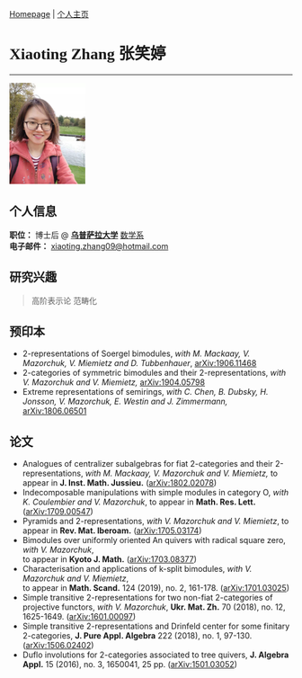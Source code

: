[Homepage](https://xt-zhang.github.io) | [个人主页](https://xt-zhang.github.io/zxt) 

# <span style="font-family:STKaiti;font-size:12;font-color:blue"> Xiaoting Zhang 张笑婷 </span>  
---
<img src="https://raw.githubusercontent.com/xt-zhang/xt-zhang.github.io/master/xt.jpg" width="135" />  

## 个人信息
**职位：**  博士后 @  **[乌普萨拉大学](https://www.uu.se/en)** [数学系](http://math.uu.se/?languageId=1)  <br>
**电子邮件：** [xiaoting.zhang09@hotmail.com]()  <br>   

## 研究兴趣
> 高阶表示论 范畴化

## 预印本
* 2-representations of Soergel bimodules, _with M. Mackaay, V. Mazorchuk, V. Miemietz and D. Tubbenhauer_, [arXiv:1906.11468](https://arxiv.org/abs/1906.11468)
* 2-categories of symmetric bimodules and their 2-representations, _with V. Mazorchuk and V. Miemietz,_ [arXiv:1904.05798](https://arxiv.org/abs/1904.05798)
* Extreme representations of semirings, _with C. Chen, B. Dubsky, H. Jonsson, V. Mazorchuk, E. Westin and J. Zimmermann,_ [arXiv:1806.06501](https://arxiv.org/abs/1806.06501)

## 论文
* Analogues of centralizer subalgebras for fiat 2-categories and their 2-representations, _with M. Mackaay, V. Mazorchuk and V. Miemietz,_ to appear in **J. Inst. Math. Jussieu.** ([arXiv:1802.02078](https://arxiv.org/abs/1802.02078))
* Indecomposable manipulations with simple modules in category O, _with K. Coulembier and V. Mazorchuk_, to appear in **Math. Res. Lett.** ([arXiv:1709.00547](https://arxiv.org/abs/1709.00547))
* Pyramids and 2-representations, _with V. Mazorchuk and V. Miemietz_, to appear in **Rev. Mat. Iberoam.** ([arXiv:1705.03174](https://arxiv.org/abs/1705.03174))
* Bimodules over uniformly oriented An quivers with radical square zero, _with V. Mazorchuk_, <br> to appear in **Kyoto J. Math.** ([arXiv:1703.08377](https://arxiv.org/abs/1703.08377))
* Characterisation and applications of k-split bimodules, _with V. Mazorchuk and V. Miemietz_, <br> to appear in **Math. Scand.** 124 (2019), no. 2, 161-178. ([arXiv:1701.03025](https://arxiv.org/abs/1701.03025))
* Simple transitive 2-representations for two non-fiat 2-categories of projective functors, _with V. Mazorchuk_, **Ukr. Mat. Zh.** 70 (2018), no. 12, 1625-1649. ([arXiv:1601.00097](http://arxiv.org/abs/1601.00097))
* Simple transitive 2-representations and Drinfeld center for some finitary 2-categories, **J. Pure Appl. Algebra** 222 (2018), no. 1, 97-130. ([arXiv:1506.02402](http://arxiv.org/abs/1506.02402))
* Duflo involutions for 2-categories associated to tree quivers, **J. Algebra Appl.** 15 (2016), no. 3, 1650041, 25 pp. ([arXiv:1501.03052](http://arxiv.org/abs/1501.03052))
